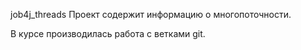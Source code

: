 job4j_threads
Проект содержит информацию о многопоточности.                         

В курсе производилась работа с ветками git.
                                                                               